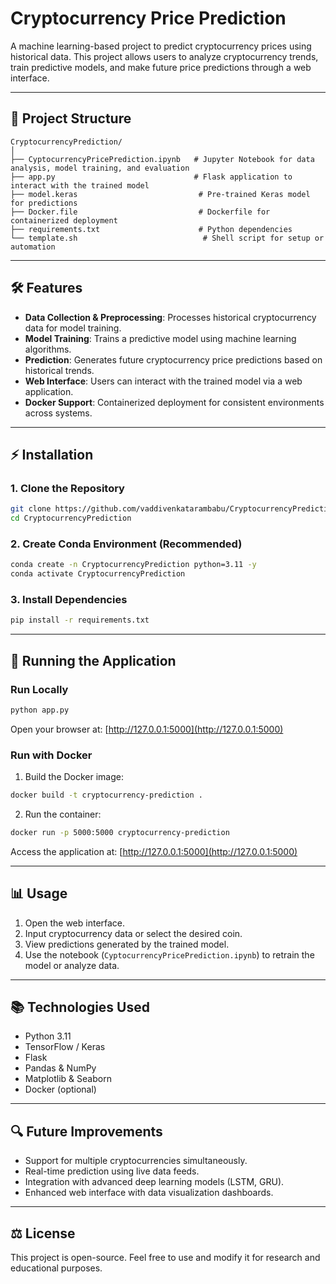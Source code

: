 # Cryptocurrency Price Prediction

A machine learning-based project to predict cryptocurrency prices using historical data. This project allows users to analyze cryptocurrency trends, train predictive models, and make future price predictions through a web interface.

---

## 📁 Project Structure

```
CryptocurrencyPrediction/
│
├── CyptocurrencyPricePrediction.ipynb   # Jupyter Notebook for data analysis, model training, and evaluation
├── app.py                               # Flask application to interact with the trained model
├── model.keras                           # Pre-trained Keras model for predictions
├── Docker.file                           # Dockerfile for containerized deployment
├── requirements.txt                      # Python dependencies
└── template.sh                            # Shell script for setup or automation
```

---

## 🛠️ Features

* **Data Collection & Preprocessing**: Processes historical cryptocurrency data for model training.
* **Model Training**: Trains a predictive model using machine learning algorithms.
* **Prediction**: Generates future cryptocurrency price predictions based on historical trends.
* **Web Interface**: Users can interact with the trained model via a web application.
* **Docker Support**: Containerized deployment for consistent environments across systems.

---

## ⚡ Installation

### 1. Clone the Repository

```bash
git clone https://github.com/vaddivenkatarambabu/CryptocurrencyPrediction.git
cd CryptocurrencyPrediction
```

### 2. Create Conda Environment (Recommended)

```bash
conda create -n CryptocurrencyPrediction python=3.11 -y
conda activate CryptocurrencyPrediction
```

### 3. Install Dependencies

```bash
pip install -r requirements.txt
```

---

## 🚀 Running the Application

### Run Locally

```bash
python app.py
```

Open your browser at: [http://127.0.0.1:5000](http://127.0.0.1:5000)

### Run with Docker

1. Build the Docker image:

```bash
docker build -t cryptocurrency-prediction .
```

2. Run the container:

```bash
docker run -p 5000:5000 cryptocurrency-prediction
```

Access the application at: [http://127.0.0.1:5000](http://127.0.0.1:5000)

---

## 📊 Usage

1. Open the web interface.
2. Input cryptocurrency data or select the desired coin.
3. View predictions generated by the trained model.
4. Use the notebook (`CyptocurrencyPricePrediction.ipynb`) to retrain the model or analyze data.

---

## 📚 Technologies Used

* Python 3.11
* TensorFlow / Keras
* Flask
* Pandas & NumPy
* Matplotlib & Seaborn
* Docker (optional)

---

## 🔍 Future Improvements

* Support for multiple cryptocurrencies simultaneously.
* Real-time prediction using live data feeds.
* Integration with advanced deep learning models (LSTM, GRU).
* Enhanced web interface with data visualization dashboards.

---

## ⚖️ License

This project is open-source. Feel free to use and modify it for research and educational purposes.
